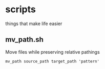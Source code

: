 # scripts

things that make life easier

## mv_path.sh
Move files while preserving relative pathings

`mv_path source_path target_path 'pattern'`
